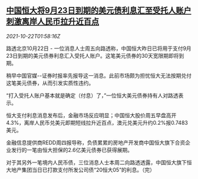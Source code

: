 <!--1634868062000-->
[中国恒大将9月23日到期的美元债利息汇至受托人账户 刺激离岸人民币拉升近百点](https://cn.reuters.com/article/china-evergrande-bond-payment-1022-idCNKBS2HC053)
------

<div><i>2021-10-22T01:58:16Z</i></div><p>路透北京10月22日 - 一位消息人士周五向路透称，中国恒大昨日已将用于支付9月23日到期的美元债券利息汇入受托人账户。这笔美元债券的30天宽限期即将到期。</p><p>稍早中国官媒--证券时报率先报导这一消息。此前市场颇为担忧恒大无法按期兑付这笔美元债券，从而引发实质性违约。</p><p>“打入受托人账户基本就是确定（付息）了，”一位恒大美元债券持有人对路透表示。</p><p>恒大支付利息消息发布后，金融市场反应明显；中国恒大股价周五早盘高开4.3%，离岸人民币兑美元即期短线拉升近百点，澳元兑美元升约0.2%报0.7483美元。</p><p>金融信息提供商REDD周四报导称，负债累累的房地产开发商中国恒大旗下合资企业发行的一笔由恒大担保的2.6亿美元债券已获得展期。</p><p>对于其另外一笔境内人民币债，三位消息人士本周二向路透透露，中国恒大旗下恒大地产集团当日已打款支付所发公司债“20恒大05”的利息。（完）</p>
